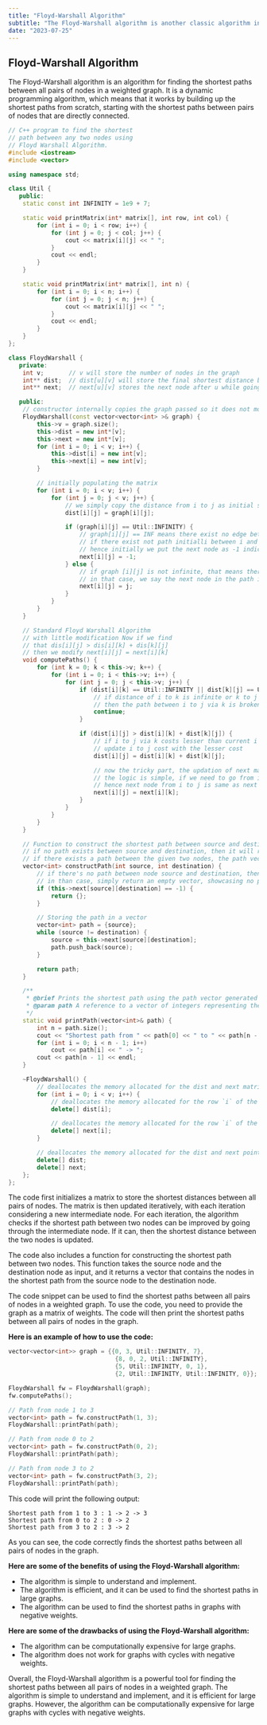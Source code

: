 ```yaml
---
title: "Floyd-Warshall Algorithm"
subtitle: "The Floyd-Warshall algorithm is another classic algorithm in computer science, and it is similar to Djikstra's algorithm in many ways. However, the Floyd-Warshall algorithm is a dynamic programming algorithm, which means that it builds up the shortest paths from scratch, starting with the shortest paths between pairs of nodes that are directly connected."
date: "2023-07-25"
---
```


## Floyd-Warshall Algorithm

The Floyd-Warshall algorithm is an algorithm for finding the shortest paths between all pairs of nodes in a weighted graph. It is a dynamic programming algorithm, which means that it works by building up the shortest paths from scratch, starting with the shortest paths between pairs of nodes that are directly connected.

```cpp
// C++ program to find the shortest
// path between any two nodes using
// Floyd Warshall Algorithm.
#include <iostream>
#include <vector>

using namespace std;

class Util {
   public:
    static const int INFINITY = 1e9 + 7;

    static void printMatrix(int* matrix[], int row, int col) {
        for (int i = 0; i < row; i++) {
            for (int j = 0; j < col; j++) {
                cout << matrix[i][j] << " ";
            }
            cout << endl;
        }
    }

    static void printMatrix(int* matrix[], int n) {
        for (int i = 0; i < n; i++) {
            for (int j = 0; j < n; j++) {
                cout << matrix[i][j] << " ";
            }
            cout << endl;
        }
    }
};

class FloydWarshall {
   private:
    int v;       // v will store the number of nodes in the graph
    int** dist;  // dist[u][v] will store the final shortest distance between u and v
    int** next;  // next[u][v] stores the next node after u while going from u to v

   public:
    // constructor internally copies the graph passed so it does not modify the original graph passed
    FloydWarshall(const vector<vector<int> >& graph) {
        this->v = graph.size();
        this->dist = new int*[v];
        this->next = new int*[v];
        for (int i = 0; i < v; i++) {
            this->dist[i] = new int[v];
            this->next[i] = new int[v];
        }

        // initially populating the matrix
        for (int i = 0; i < v; i++) {
            for (int j = 0; j < v; j++) {
                // we simply copy the distance from i to j as initial setup
                dist[i][j] = graph[i][j];

                if (graph[i][j] == Util::INFINITY) {
                    // graph[i][j] == INF means there exist no edge between node i and j
                    // if there exist not path initialli between i and j, we assume there is no path
                    // hence initially we put the next node as -1 indicating no path
                    next[i][j] = -1;
                } else {
                    // if graph [i][j] is not infinite, that means there indeed exists a path between i and j
                    // in that case, we say the next node in the path i to j is the node j itself
                    next[i][j] = j;
                }
            }
        }
    }

    // Standard Floyd Warshall Algorithm
    // with little modification Now if we find
    // that dis[i][j] > dis[i][k] + dis[k][j]
    // then we modify next[i][j] = next[i][k]
    void computePaths() {
        for (int k = 0; k < this->v; k++) {
            for (int i = 0; i < this->v; i++) {
                for (int j = 0; j < this->v; j++) {
                    if (dist[i][k] == Util::INFINITY || dist[k][j] == Util::INFINITY) {
                        // if distance of i to k is infinite or k to j is infinite,
                        // then the path between i to j via k is broken, i.e. the path does not exist
                        continue;
                    }

                    if (dist[i][j] > dist[i][k] + dist[k][j]) {
                        // if i to j via k costs lesser than current i to j cost
                        // update i to j cost with the lesser cost
                        dist[i][j] = dist[i][k] + dist[k][j];

                        // now the tricky part, the updation of next matrix
                        // the logic is simple, if we need to go from i to j via k, we need to go to k first
                        // hence next node from i to j is same as next node from i to k
                        next[i][j] = next[i][k];
                    }
                }
            }
        }
    }

    // Function to construct the shortest path between source and destination using next matrix
    // if no path exists between source and destination, then it will return an empty vector
    // if there exists a path between the given two nodes, the path vector will atleast contain two elements
    vector<int> constructPath(int source, int destination) {
        // if there's no path between node source and destination, then next[source][destination] will contain -1
        // in than case, simply return an empty vector, showcasing no path
        if (this->next[source][destination] == -1) {
            return {};
        }

        // Storing the path in a vector
        vector<int> path = {source};
        while (source != destination) {
            source = this->next[source][destination];
            path.push_back(source);
        }

        return path;
    }

    /**
     * @brief Prints the shortest path using the path vector generated by constructPath
     * @param path A reference to a vector of integers representing the path returned from constructPath(source, destination)
     */
    static void printPath(vector<int>& path) {
        int n = path.size();
        cout << "Shortest path from " << path[0] << " to " << path[n - 1] << " : ";
        for (int i = 0; i < n - 1; i++)
            cout << path[i] << " -> ";
        cout << path[n - 1] << endl;
    }

    ~FloydWarshall() {
        // deallocates the memory allocated for the dist and next matrices
        for (int i = 0; i < v; i++) {
            // deallocates the memory allocated for the row `i` of the dist matrix
            delete[] dist[i];

            // deallocates the memory allocated for the row `i` of the next matrix
            delete[] next[i];
        }

        // deallocates the memory allocated for the dist and next pointers
        delete[] dist;
        delete[] next;
    };
};
```

The code first initializes a matrix to store the shortest distances between all pairs of nodes. The matrix is then updated iteratively, with each iteration considering a new intermediate node. For each iteration, the algorithm checks if the shortest path between two nodes can be improved by going through the intermediate node. If it can, then the shortest distance between the two nodes is updated.

The code also includes a function for constructing the shortest path between two nodes. This function takes the source node and the destination node as input, and it returns a vector that contains the nodes in the shortest path from the source node to the destination node.

The code snippet can be used to find the shortest paths between all pairs of nodes in a weighted graph. To use the code, you need to provide the graph as a matrix of weights. The code will then print the shortest paths between all pairs of nodes in the graph.

**Here is an example of how to use the code:**

```c++
vector<vector<int>> graph = {{0, 3, Util::INFINITY, 7},
                              {8, 0, 2, Util::INFINITY},
                              {5, Util::INFINITY, 0, 1},
                              {2, Util::INFINITY, Util::INFINITY, 0}};

FloydWarshall fw = FloydWarshall(graph);
fw.computePaths();

// Path from node 1 to 3
vector<int> path = fw.constructPath(1, 3);
FloydWarshall::printPath(path);

// Path from node 0 to 2
vector<int> path = fw.constructPath(0, 2);
FloydWarshall::printPath(path);

// Path from node 3 to 2
vector<int> path = fw.constructPath(3, 2);
FloydWarshall::printPath(path);
```

This code will print the following output:

```
Shortest path from 1 to 3 : 1 -> 2 -> 3
Shortest path from 0 to 2 : 0 -> 2
Shortest path from 3 to 2 : 3 -> 2
```

As you can see, the code correctly finds the shortest paths between all pairs of nodes in the graph.

**Here are some of the benefits of using the Floyd-Warshall algorithm:**

* The algorithm is simple to understand and implement.
* The algorithm is efficient, and it can be used to find the shortest paths in large graphs.
* The algorithm can be used to find the shortest paths in graphs with negative weights.

**Here are some of the drawbacks of using the Floyd-Warshall algorithm:**

* The algorithm can be computationally expensive for large graphs.
* The algorithm does not work for graphs with cycles with negative weights.

Overall, the Floyd-Warshall algorithm is a powerful tool for finding the shortest paths between all pairs of nodes in a weighted graph. The algorithm is simple to understand and implement, and it is efficient for large graphs. However, the algorithm can be computationally expensive for large graphs with cycles with negative weights.